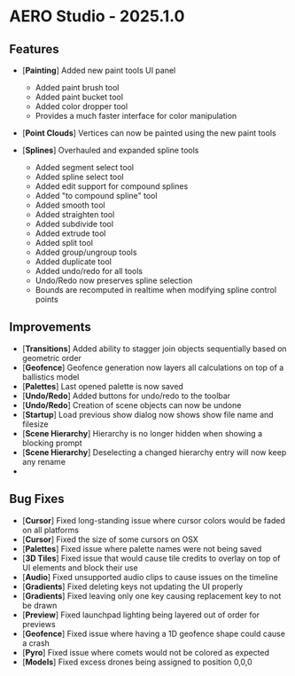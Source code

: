 # AERO Studio - 2025.1.0

## Features

- [**Painting**] Added new paint tools UI panel
    - Added paint brush tool
    - Added paint bucket tool
    - Added color dropper tool
    - Provides a much faster interface for color manipulation

- [**Point Clouds**] Vertices can now be painted using the new paint tools

- [**Splines**] Overhauled and expanded spline tools
    - Added segment select tool
    - Added spline select tool
    - Added edit support for compound splines
    - Added "to compound spline" tool
    - Added smooth tool
    - Added straighten tool
    - Added subdivide tool
    - Added extrude tool
    - Added split tool
    - Added group/ungroup tools
    - Added duplicate tool
    - Added undo/redo for all tools
    - Undo/Redo now preserves spline selection
    - Bounds are recomputed in realtime when modifying spline control points

## Improvements

- [**Transitions**] Added ability to stagger join objects sequentially based on geometric order
- [**Geofence**] Geofence generation now layers all calculations on top of a ballistics model
- [**Palettes**] Last opened palette is now saved
- [**Undo/Redo**] Added buttons for undo/redo to the toolbar
- [**Undo/Redo**] Creation of scene objects can now be undone
- [**Startup**] Load previous show dialog now shows show file name and filesize
- [**Scene Hierarchy**] Hierarchy is no longer hidden when showing a blocking prompt
- [**Scene Hierarchy**] Deselecting a changed hierarchy entry will now keep any rename
- 
## Bug Fixes

- [**Cursor**] Fixed long-standing issue where cursor colors would be faded on all platforms
- [**Cursor**] Fixed the size of some cursors on OSX
- [**Palettes**] Fixed issue where palette names were not being saved
- [**3D Tiles**] Fixed issue that would cause tile credits to overlay on top of UI elements and block their use
- [**Audio**] Fixed unsupported audio clips to cause issues on the timeline
- [**Gradients**] Fixed deleting keys not updating the UI properly
- [**Gradients**] Fixed leaving only one key causing replacement key to not be drawn
- [**Preview**] Fixed launchpad lighting being layered out of order for previews
- [**Geofence**] Fixed issue where having a 1D geofence shape could cause a crash
- [**Pyro**] Fixed issue where comets would not be colored as expected
- [**Models**] Fixed excess drones being assigned to position 0,0,0